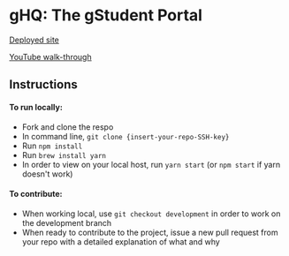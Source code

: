 # gHQ: The gStudent Portal

[Deployed site](https://galvanize-hq.firebaseapp.com/hq/26)

[YouTube walk-through](https://youtu.be/EAK5nqIcGGo)

## Instructions

#### To run locally:
- Fork and clone the respo
- In command line, `git clone {insert-your-repo-SSH-key}`
- Run `npm install`
- Run `brew install yarn`
- In order to view on your local host, run `yarn start` (or `npm start` if yarn doesn't work)

#### To contribute:
- When working local, use `git checkout development` in order to work on the development branch
- When ready to contribute to the project, issue a new pull request from your repo with a detailed explanation of what and why
